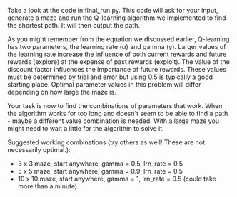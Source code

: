 Take a look at the code in final_run.py. This code will ask for your input, generate a maze and 
run the Q-learning algorithm we implemented to find the shortest path. It will then output 
the path.

As you might remember from the equation we discussed earlier,
Q-learning has two parameters, the learning rate ($\alpha$) and gamma ($\gamma$). Larger values 
of the learning rate increase the influence of both current rewards and future 
rewards (explore) at the expense of past rewards (exploit). The value of the discount factor 
influences the importance of future rewards. 
These values must be determined by trial and error but using 0.5 is typically a good starting place.
Optimal parameter values in this problem will differ depending on how large the maze is.

Your task is now to find the combinations of parameters that work. When the algorithm works for too long and doesn't seem to be able to 
find a path - maybe a different value combination is needed. With a large maze you might need to wait 
a little for the algorithm to solve it.

<div class="hint">
Suggested working combinations (try others as well! These are not necessarily optimal.):

- 3 x 3 maze, start anywhere, gamma = 0.5, lrn_rate = 0.5
- 5 x 5 maze, start anywhere, gamma = 0.9, lrn_rate = 0.5
- 10 x 10 maze, start anywhere, gamma = 1, lrn_rate = 0.5 (could take more than a minute)

</div>

